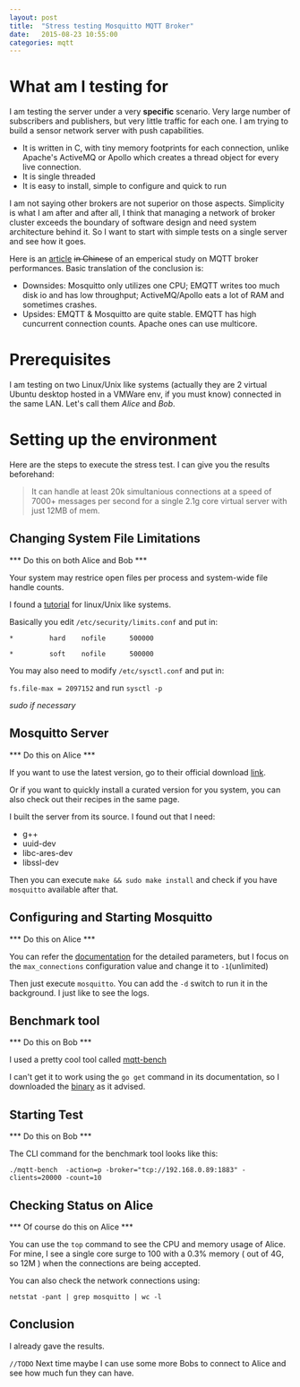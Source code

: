 ```yaml
---
layout: post
title:  "Stress testing Mosquitto MQTT Broker"
date:   2015-08-23 10:55:00
categories: mqtt
---
```


# What am I testing for

I am testing the server under a very **specific** scenario. Very large number of subscribers and publishers, but very little traffic for each one. I am trying to build a sensor network server with push capabilities.

* It is written in C, with tiny memory footprints for each connection, unlike Apache's ActiveMQ or Apollo which creates a thread object for every live connection.
* It is single threaded
* It is easy to install, simple to configure and quick to run

I am not saying other brokers are not superior on those aspects. Simplicity is what I am after and after all, I think that managing a network of broker cluster exceeds the boundary of software design and need system architecture behind it. So I want to start with simple tests on a single server and see how it goes.

Here is an [article](http://w3yyb.sinaapp.com/archives/1601) ~~in Chinese~~ of an emperical study on MQTT broker performances. Basic translation of the conclusion is: 

* Downsides: Mosquitto only utilizes one CPU; EMQTT writes too much disk io and has low throughput; ActiveMQ/Apollo eats a lot of RAM and sometimes crashes.
* Upsides: EMQTT & Mosquitto are quite stable. EMQTT has high cuncurrent connection counts. Apache ones can use multicore.


# Prerequisites

I am testing on two Linux/Unix like systems (actually they are 2 virtual Ubuntu desktop hosted in a VMWare env, if you must know) connected in the same LAN. Let's call them *Alice* and *Bob*.

# Setting up the environment

Here are the steps to execute the stress test. I can give you the results beforehand:

> It can handle at least 20k simultanious connections at a speed of 7000+ messages per second for a single 2.1g core virtual server with just 12MB of mem.


## Changing System File Limitations

*** Do this on both Alice and Bob ***

Your system may restrice open files per process and system-wide file handle counts.

I found a [tutorial](https://rtcamp.com/tutorials/linux/increase-open-files-limit/) for linux/Unix like systems.

Basically you edit `/etc/security/limits.conf` and put in:

`*         hard    nofile      500000`

`*         soft    nofile      500000`

You may also need to modify `/etc/sysctl.conf` and put in:

`fs.file-max = 2097152` and run `sysctl -p`

*sudo if necessary*



## Mosquitto Server

*** Do this on Alice ***

If you want to use the latest version, go to their official download [link](http://mosquitto.org/download/).

Or if you want to quickly install a curated version for you system, you can also check out their recipes in the same page.

I built the server from its source. I found out that I need:
* g++
* uuid-dev
* libc-ares-dev
* libssl-dev

Then you can execute `make && sudo make install` and check if you have `mosquitto` available after that.

## Configuring and Starting Mosquitto

*** Do this on Alice ***

You can refer the [documentation](http://mosquitto.org/man/mosquitto-conf-5.html) for the detailed parameters, but I focus on the `max_connections` configuration value and change it to `-1`(unlimited)

Then just execute `mosquitto`. You can add the `-d` switch to run it in the background. I just like to see the logs.



## Benchmark tool

*** Do this on Bob ***

I used a pretty cool tool called [mqtt-bench](https://github.com/takanorig/mqtt-bench)

I can't get it to work using the `go get` command in its documentation, so I downloaded the [binary](https://github.com/takanorig/mqtt-bench/wiki/Download) as it advised.

## Starting Test

*** Do this on Bob ***

The CLI command for the benchmark tool looks like this:

`./mqtt-bench  -action=p -broker="tcp://192.168.0.89:1883" -clients=20000 -count=10`


## Checking Status on Alice

*** Of course do this on Alice ***

You can use the `top` command to see the CPU and memory usage of Alice.
For mine, I see a single core surge to 100 with a 0.3% memory ( out of 4G, so 12M ) when the connections are being accepted.

You can also check the network connections using:

`netstat -pant | grep mosquitto | wc -l`


## Conclusion

I already gave the results. 

`//TODO` Next time maybe I can use some more Bobs to connect to Alice and see how much fun they can have.

